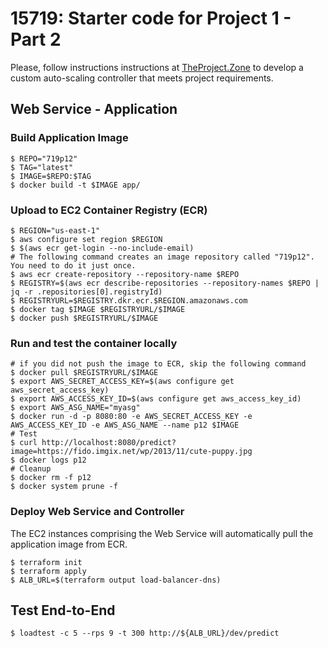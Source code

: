 # 15719: Starter code for Project 1 - Part 2

Please, follow instructions instructions at [TheProject.Zone](https://theproject.zone/s19-advcc/autoscaling-controller) to develop a custom auto-scaling controller that meets project requirements.

## Web Service - Application
### Build Application Image
```
$ REPO="719p12"
$ TAG="latest"
$ IMAGE=$REPO:$TAG
$ docker build -t $IMAGE app/
```

### Upload to EC2 Container Registry (ECR)
```
$ REGION="us-east-1"
$ aws configure set region $REGION
$ $(aws ecr get-login --no-include-email)
# The following command creates an image repository called "719p12". You need to do it just once.
$ aws ecr create-repository --repository-name $REPO
$ REGISTRY=$(aws ecr describe-repositories --repository-names $REPO | jq -r .repositories[0].registryId)
$ REGISTRYURL=$REGISTRY.dkr.ecr.$REGION.amazonaws.com
$ docker tag $IMAGE $REGISTRYURL/$IMAGE
$ docker push $REGISTRYURL/$IMAGE
```

### Run and test the container locally
```
# if you did not push the image to ECR, skip the following command
$ docker pull $REGISTRYURL/$IMAGE
$ export AWS_SECRET_ACCESS_KEY=$(aws configure get aws_secret_access_key)
$ export AWS_ACCESS_KEY_ID=$(aws configure get aws_access_key_id)
$ export AWS_ASG_NAME="myasg"
$ docker run -d -p 8080:80 -e AWS_SECRET_ACCESS_KEY -e AWS_ACCESS_KEY_ID -e AWS_ASG_NAME --name p12 $IMAGE
# Test
$ curl http://localhost:8080/predict?image=https://fido.imgix.net/wp/2013/11/cute-puppy.jpg
$ docker logs p12
# Cleanup
$ docker rm -f p12
$ docker system prune -f
```
### Deploy Web Service and Controller
The EC2 instances comprising the Web Service will automatically pull the application image from ECR.
```
$ terraform init
$ terraform apply
$ ALB_URL=$(terraform output load-balancer-dns)
```
## Test End-to-End
```
$ loadtest -c 5 --rps 9 -t 300 http://${ALB_URL}/dev/predict
```

